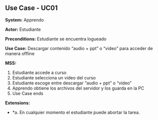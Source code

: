 
##  Use Case - UC01

**System:** Apprendo

**Actor:** Estudiante

**Preconditions:** Estudiante se encuentra logueado

**Use Case:** Descargar contenido “audio + ppt” o “video” para acceder de manera offline

**MSS:**

1. Estudiante accede a curso
2. Estudiante selecciona un video del curso
3. Estudiante escoge entre descargar “audio + ppt” o “video”
4. Apprendo obtiene los archivos del servidor y los guarda en la PC
5. Use Case ends

**Extensions:**

- *a. En cualquier momento el estudiante puede abortar la tarea.

